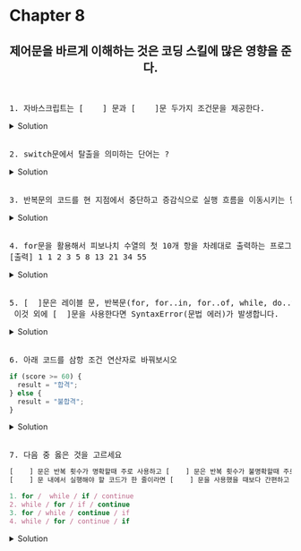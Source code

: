 # Chapter 8

<h2 align="center">제어문을 바르게 이해하는 것은 코딩 스킬에 많은 영향을 준다. </h2>
<br>

<pre>1. 자바스크립트는 [    ] 문과 [    ]문 두가지 조건문을 제공한다.</pre>
   <details>
      <summary>Solution</summary>
        <strong>if , switch</strong><br>
   </details> 
<br>

<pre>2. switch문에서 탈출을 의미하는 단어는 ?  </pre>
   <details>
      <summary>Solution</summary>
        <strong>break</strong><br>
   </details> 
<br>

<pre>3. 반복문의 코드를 현 지점에서 중단하고 증감식으로 실행 흐름을 이동시키는 단어는?  </pre>
   <details>
      <summary>Solution</summary>
        <strong>continue</strong><br>
   </details> 
<br>

<pre>4. for문을 활용해서 피보나치 수열의 첫 10개 항을 차례대로 출력하는 프로그램을 작성해 보세요.
[출력] 1 1 2 3 5 8 13 21 34 55
</pre>

<details>
   <summary>Solution</summary>
<pre>
let current = 1;
let previous = 0;
for (let i = 1; i <= 10; i++) {
console.log(current);
let temp = previous;
previous = current;
current = current + temp;
}
</pre>

</details>

<br>

<pre>5. [  ]문은 레이블 문, 반복문(for, for..in, for..of, while, do..while) 또는 switch 문의 코드 블록을 탈출합니다.<br> 이것 외에 [  ]문을 사용한다면 SyntaxError(문법 에러)가 발생합니다.
</pre>

<details>
   <summary>Solution</summary>
      <strong>break</strong>
</details>

<br>

<pre>6. 아래 코드를 삼항 조건 연산자로 바꿔보시오 </pre>

```js
if (score >= 60) {
  result = "합격";
} else {
  result = "불합격";
}
```

   <details>
      <summary>Solution</summary>
        <strong> var result = score >= 60 ? "합격" : "불합격"</strong>
   </details> 

<br>

<pre>7. 다음 중 옳은 것을 고르세요</pre>

```js
[    ] 문은 반복 횟수가 명확할때 주로 사용하고 [    ] 문은 반복 횟수가 불명확할때 주로 사용한다.
[    ] 문 내에서 실행해야 할 코드가 한 줄이라면 [    ] 문을 사용했을 때보다 간편하고 가독성도 좋다. 

1. for /  while / if / continue
2. while / for / if / continue
3. for / while / continue / if
4. while / for / continue / if
```

   <details>
      <summary>Solution</summary>
        <strong> 1번 </strong>
   </details> 

<br>